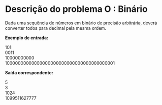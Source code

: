 # Descrição do problema O : Binário

Dada uma sequência de números em binário de precisão arbitrária, deverá converter todos para decimal pela mesma ordem.

**Exemplo de entrada:**  

101  
0011  
10000000000  
10000000000000000000000000000000000000001  

**Saída correspondente:**  

5  
3  
1024  
1099511627777